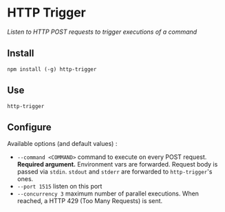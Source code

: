 # HTTP Trigger
_Listen to HTTP POST requests to trigger executions of a command_

## Install
`npm install (-g) http-trigger`

## Use
`http-trigger`

## Configure
Available options (and default values) :
- `--command <COMMAND>` command to execute on every POST request. **Required argument.** Environment vars are forwarded. Request body is passed via `stdin`. `stdout` and `stderr` are forwarded to `http-trigger`'s ones.
- `--port 1515` listen on this port
- `--concurrency 3` maximum number of parallel executions. When reached, a HTTP 429 (Too Many Requests) is sent.
